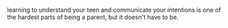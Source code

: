 learning to understand your teen and communicate your intentions is one of the hardest parts of being a parent, but it doesn't have to be.

